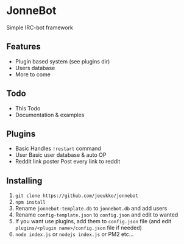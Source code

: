 # JonneBot
Simple IRC-bot framework

## Features
* Plugin based system (see plugins dir)
* Users database
* More to come

## Todo
* This Todo
* Documentation & examples

## Plugins
* Basic
Handles `!restart` command
* User
Basic user database & auto OP
* Reddit link poster
Post every link to reddit

## Installing
1. `git clone https://github.com/jeeukko/jonnebot`
2. `npm install`
3. Rename `jonnebot-template.db` to `jonnebot.db` and add users
4. Rename `config-template.json` to `config.json` and edit to wanted
5. If you want use plugins, add them to `config.json` file (and edit `plugins/<plugin name>/config.json` file if needed)
6. `node index.js` or `nodejs index.js` or PM2 etc...
